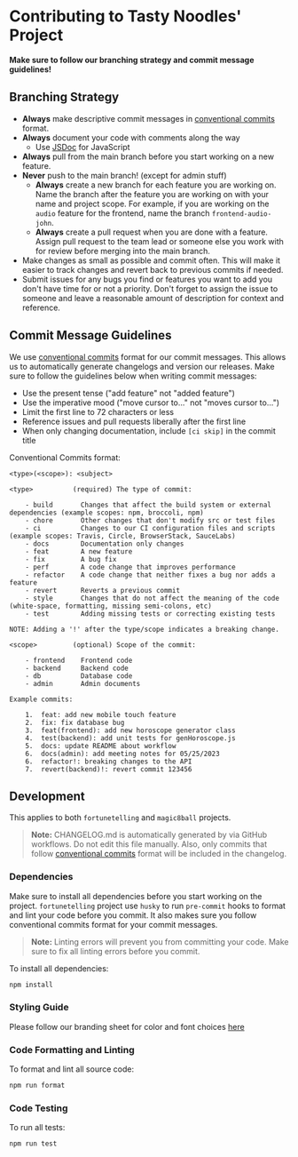 # Contributing to Tasty Noodles' Project

**Make sure to follow our branching strategy and commit message guidelines!**

## Branching Strategy

- **Always** make descriptive commit messages in [conventional
  commits](https://www.conventionalcommits.org/en/v1.0.0/) format.
- **Always** document your code with comments along the way
    - Use [JSDoc](https://jsdoc.app/) for JavaScript
- **Always** pull from the main branch before you start working on a new
  feature.
- **Never** push to the main branch! (except for admin stuff)
  - **Always** create a new branch for each feature you are working on. Name the
    branch after the feature you are working on with your name and project
    scope. For example, if you are working on the `audio` feature for the
    frontend, name the branch `frontend-audio-john`.
  - **Always** create a pull request when you are done with a feature. Assign
    pull request to the team lead or someone else you work with for review
    before merging into the main branch.
- Make changes as small as possible and commit often. This will make it easier
  to track changes and revert back to previous commits if needed.
- Submit issues for any bugs you find or features you want to add you don't have
  time for or not a priority. Don't forget to assign the issue to someone and
  leave a reasonable amount of description for context and reference.

## Commit Message Guidelines

We use [conventional commits](https://www.conventionalcommits.org/en/v1.0.0/)
format for our commit messages. This allows us to automatically generate
changelogs and version our releases. Make sure to follow the guidelines below
when writing commit messages:

- Use the present tense ("add feature" not "added feature")
- Use the imperative mood ("move cursor to..." not "moves cursor to...")
- Limit the first line to 72 characters or less
- Reference issues and pull requests liberally after the first line
- When only changing documentation, include `[ci skip]` in the commit title

Conventional Commits format:

```text
<type>(<scope>): <subject>

<type>          (required) The type of commit:

    - build       Changes that affect the build system or external dependencies (example scopes: npm, broccoli, npm)
    - chore       Other changes that don't modify src or test files
    - ci          Changes to our CI configuration files and scripts (example scopes: Travis, Circle, BrowserStack, SauceLabs)
    - docs        Documentation only changes
    - feat        A new feature
    - fix         A bug fix
    - perf        A code change that improves performance
    - refactor    A code change that neither fixes a bug nor adds a feature
    - revert      Reverts a previous commit
    - style       Changes that do not affect the meaning of the code (white-space, formatting, missing semi-colons, etc)
    - test        Adding missing tests or correcting existing tests

NOTE: Adding a '!' after the type/scope indicates a breaking change.

<scope>         (optional) Scope of the commit:

    - frontend    Frontend code
    - backend     Backend code
    - db          Database code
    - admin       Admin documents

Example commits:

    1.  feat: add new mobile touch feature
    2.  fix: fix database bug
    3.  feat(frontend): add new horoscope generator class
    4.  test(backend): add unit tests for genHoroscope.js
    5.  docs: update README about workflow
    6.  docs(admin): add meeting notes for 05/25/2023
    6.  refactor!: breaking changes to the API
    7.  revert(backend)!: revert commit 123456
```


## Development

This applies to both `fortunetelling` and `magic8ball` projects.

> **Note:** CHANGELOG.md is automatically generated by via GitHub workflows. Do
> not edit this file manually. Also, only commits that follow [conventional
> commits](https://www.conventionalcommits.org/en/v1.0.0/) format will be
> included in the changelog.

### Dependencies

Make sure to install all dependencies before you start working on the project.
`fortunetelling` project use `husky` to run `pre-commit` hooks to format and
lint your code before you commit. It also makes sure you follow conventional
commits format for your commit messages.

> **Note:** Linting errors will prevent you from committing your code. Make sure
> to fix all linting errors before you commit.

To install all dependencies:

```bash
npm install
```

### Styling Guide

Please follow our branding sheet for color and font choices
[here](./admin/branding/branding-sheet.pdf)

### Code Formatting and Linting

To format and lint all source code:

```bash
npm run format
```

### Code Testing

To run all tests:

```bash
npm run test
```

